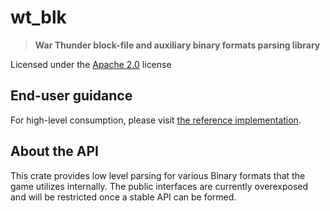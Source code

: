 # wt_blk

> **War Thunder block-file and auxiliary binary formats parsing library**

Licensed under the [Apache 2.0](https://github.com/Warthunder-Open-Source-Foundation/wt_blk/blob/master/LICENSE) license

## End-user guidance
For high-level consumption, please visit [the reference implementation](https://github.com/Warthunder-Open-Source-Foundation/wt_ext_cli).

## About the API
This crate provides low level parsing for various Binary formats that the game utilizes internally.
The public interfaces are currently overexposed and will be restricted once a stable API can be formed.